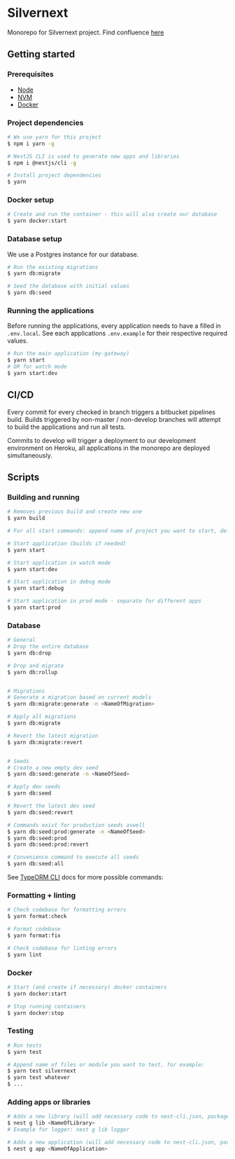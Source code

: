 # Silvernext

Monorepo for Silvernext project.
Find confluence [here](https://icapps.atlassian.net/wiki/spaces/SIL/overview)

## Getting started

### Prerequisites

* [Node](https://nodejs.org/en/)
* [NVM](https://github.com/nvm-sh/nvm)
* [Docker](https://www.docker.com/products/docker-desktop)

### Project dependencies

```bash
# We use yarn for this project
$ npm i yarn -g

# NestJS CLI is used to generate new apps and libraries
$ npm i @nestjs/cli -g

# Install project dependencies
$ yarn
```

### Docker setup

```bash
# Create and run the container - this will also create our database
$ yarn docker:start
```

### Database setup

We use a Postgres instance for our database.

```bash
# Run the existing migrations
$ yarn db:migrate

# Seed the database with initial values
$ yarn db:seed
```

### Running the applications

Before running the applications, every application needs to have a filled in `.env.local`.
See each applications `.env.example` for their respective required values.

```bash
# Run the main application (my-gateway)
$ yarn start
# OR for watch mode
$ yarn start:dev
```

## CI/CD

Every commit for every checked in branch triggers a bitbucket pipelines build.
Builds triggered by non-master / non-develop branches will attempt to build the applications and run all tests.

Commits to develop will trigger a deployment to our development environment on Heroku,
all applications in the monorepo are deployed simultaneously.

## Scripts

### Building and running

```bash
# Removes previous build and create new one
$ yarn build

# For all start commands: append name of project you want to start, defaults to the main app defined in nest-cli.json

# Start application (builds if needed)
$ yarn start

# Start application in watch mode
$ yarn start:dev

# Start application in debug mode
$ yarn start:debug

# Start application in prod mode - separate for different apps
$ yarn start:prod
```

### Database

```bash
# General
# Drop the entire database
$ yarn db:drop

# Drop and migrate
$ yarn db:rollup


# Migrations
# Generate a migration based on current models
$ yarn db:migrate:generate -n <NameOfMigration>

# Apply all migrations
$ yarn db:migrate

# Revert the latest migration
$ yarn db:migrate:revert


# Seeds
# Create a new empty dev seed
$ yarn db:seed:generate -n <NameOfSeed>

# Apply dev seeds
$ yarn db:seed

# Revert the latest dev seed
$ yarn db:seed:revert

# Commands exist for production seeds aswell
$ yarn db:seed:prod:generate -n <NameOfSeed>
$ yarn db:seed:prod
$ yarn db:seed:prod:revert

# Convenience command to execute all seeds
$ yarn db:seed:all
```

See [TypeORM CLI](https://typeorm.io/#/using-cli) docs for more possible commands:

### Formatting + linting

```bash
# Check codebase for formatting errors
$ yarn format:check

# Format codebase
$ yarn format:fix

# Check codebase for linting errors
$ yarn lint
```

### Docker

```bash
# Start (and create if necessary) docker containers
$ yarn docker:start

# Stop running containers
$ yarn docker:stop
```

### Testing

```bash
# Run tests
$ yarn test

# Append name of files or module you want to test, for example:
$ yarn test silvernext
$ yarn test whatever
$ ...
```

### Adding apps or libraries

```bash
# Adds a new library (will add necessary code to nest-cli.json, package.json & tsconfig.json)
$ nest g lib <NameOfLibrary>
# Example for logger: nest g lib logger

# Adds a new application (will add necessary code to nest-cli.json, package.json & tsconfig.json)
$ nest g app <NameOfApplication>
```

